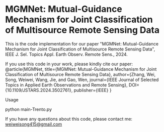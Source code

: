 # MGMNet: Mutual-Guidance Mechanism for Joint Classification of Multisource Remote Sensing Data

This is the code implementation for our paper "MGMNet: Mutual-Guidance Mechanism for Joint Classification of Multisource Remote Sensing Data", IEEE J. Sel. Topics Appl. Earth Observ. Remote Sens., 2024.

If you use this code in your work, please kindly cite our paper:
@article{MGMNet,
title={MGMNet: Mutual-Guidance Mechanism for Joint Classification of Multisource Remote Sensing Data},
author={Zhang, Wei, Song, Weiwei, Wang, Jie, and Gao, Wen,
journal={IEEE Journal of Selected Topics in Applied Earth Observations and Remote Sensing},
DOI={10.1109/JSTARS.2024.3502761},
publisher={IEEE}
}

Usage

python main-Trento.py

If you have any questions about this code, please contact me: weiweisong415@gmail.com
